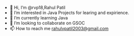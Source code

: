 - 👋 Hi, I’m @rvp18,Rahul Patil
- 👀 I’m interested in Java Projects for learing and expirience.
- 🌱 I’m currently learning Java
- 💞️ I’m looking to collaborate on GSOC
- 📫 How to reach me rahulvpatil2003@gmail.com

<!---
rvp18/rvp18 is a ✨ special ✨ repository because its `README.md` (this file) appears on your GitHub profile.
You can click the Preview link to take a look at your changes.
--->
